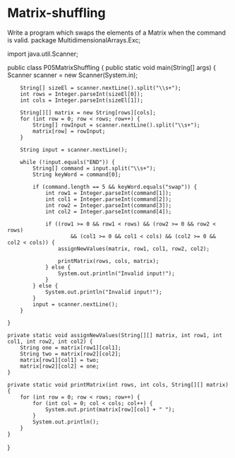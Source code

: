 # Matrix-shuffling
Write a program which swaps the elements of a Matrix when the command is valid.
package MultidimensionalArrays.Exc;

import java.util.Scanner;

public class P05MatrixShuffling {
    public static void main(String[] args) {
        Scanner scanner = new Scanner(System.in);

        String[] sizeEl = scanner.nextLine().split("\\s+");
        int rows = Integer.parseInt(sizeEl[0]);
        int cols = Integer.parseInt(sizeEl[1]);

        String[][] matrix = new String[rows][cols];
        for (int row = 0; row < rows; row++) {
            String[] rowInput = scanner.nextLine().split("\\s+");
            matrix[row] = rowInput;
        }

        String input = scanner.nextLine();

        while (!input.equals("END")) {
            String[] command = input.split("\\s+");
            String keyWord = command[0];

            if (command.length == 5 && keyWord.equals("swap")) {
                int row1 = Integer.parseInt(command[1]);
                int col1 = Integer.parseInt(command[2]);
                int row2 = Integer.parseInt(command[3]);
                int col2 = Integer.parseInt(command[4]);

                if ((row1 >= 0 && row1 < rows) && (row2 >= 0 && row2 < rows)
                        && (col1 >= 0 && col1 < cols) && (col2 >= 0 && col2 < cols)) {
                    assignNewValues(matrix, row1, col1, row2, col2);

                    printMatrix(rows, cols, matrix);
                } else {
                    System.out.println("Invalid input!");
                }
            } else {
                System.out.println("Invalid input!");
            }
            input = scanner.nextLine();
        }
        
    }

    private static void assignNewValues(String[][] matrix, int row1, int col1, int row2, int col2) {
        String one = matrix[row1][col1];
        String two = matrix[row2][col2];
        matrix[row1][col1] = two;
        matrix[row2][col2] = one;
    }

    private static void printMatrix(int rows, int cols, String[][] matrix) {
        for (int row = 0; row < rows; row++) {
            for (int col = 0; col < cols; col++) {
                System.out.print(matrix[row][col] + " ");
            }
            System.out.println();
        }
    }
}
